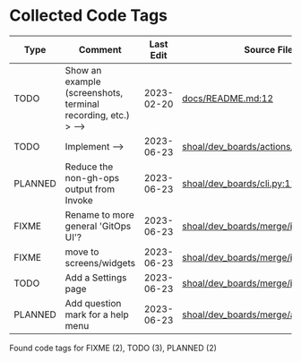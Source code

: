 # Collected Code Tags

| Type    | Comment                                                       | Last Edit   | Source File                                                                                                                                                    |
|---------|---------------------------------------------------------------|-------------|----------------------------------------------------------------------------------------------------------------------------------------------------------------|
| TODO    | Show an example (screenshots, terminal recording, etc.) > --> | 2023-02-20  | [docs/README.md:12](https://github.com/kyleking/shoal/blame/02dc1fedb6105ce7642ff45bfe92662fbf6a2624/docs/README.md#L21)                                       |
| TODO    | Implement -->                                                 | 2023-06-23  | [shoal/dev_boards/actions/README.md:5](https://github.com/kyleking/shoal/blame/8c36d2ef6474fbfae6dfb8285e462e8b2a59018d/shoal/dev_boards/actions/README.md#L5) |
| PLANNED | Reduce the non-gh-ops output from Invoke                      | 2023-06-23  | [shoal/dev_boards/cli.py:11](https://github.com/kyleking/shoal/blame/8c36d2ef6474fbfae6dfb8285e462e8b2a59018d/shoal/dev_boards/cli.py#L11)                     |
| FIXME   | Rename to more general 'GitOps UI'?                           | 2023-06-23  | [shoal/dev_boards/merge/__init__.py:1](https://github.com/kyleking/shoal/blame/8c36d2ef6474fbfae6dfb8285e462e8b2a59018d/shoal/dev_boards/merge/__init__.py#L1) |
| FIXME   | move to screens/widgets                                       | 2023-06-23  | [shoal/dev_boards/merge/__init__.py:2](https://github.com/kyleking/shoal/blame/8c36d2ef6474fbfae6dfb8285e462e8b2a59018d/shoal/dev_boards/merge/__init__.py#L2) |
| TODO    | Add a Settings page                                           | 2023-06-23  | [shoal/dev_boards/merge/__init__.py:3](https://github.com/kyleking/shoal/blame/8c36d2ef6474fbfae6dfb8285e462e8b2a59018d/shoal/dev_boards/merge/__init__.py#L3) |
| PLANNED | Add question mark for a help menu                             | 2023-06-23  | [shoal/dev_boards/merge/app.py:126](https://github.com/kyleking/shoal/blame/8c36d2ef6474fbfae6dfb8285e462e8b2a59018d/shoal/dev_boards/merge/app.py#L117)       |

Found code tags for FIXME (2), TODO (3), PLANNED (2)

<!-- calcipy_skip_tags -->
